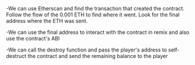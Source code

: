 -We can use Etherscan and find the transaction that created the contract. Follow the flow of the 0.001 ETH to find where it went.
Look for the final address where the ETH was sent.

-We can use the final address to interact with the contract in remix and also use the contract's ABI

-We can call the destroy function and pass the player's address to self-destruct the contract and send the remaining balance to the player

